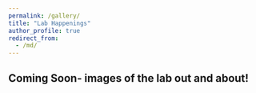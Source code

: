 ```yaml
---
permalink: /gallery/
title: "Lab Happenings"
author_profile: true
redirect_from: 
  - /md/
---
```


## Coming Soon- images of the lab out and about!